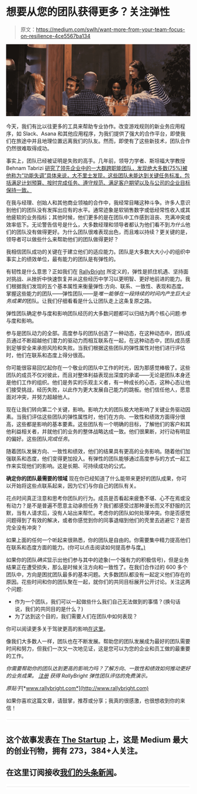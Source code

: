 # 想要从您的团队获得更多？关注弹性

> 原文：<https://medium.com/swlh/want-more-from-your-team-focus-on-resilience-4ce5567ba134>

![](img/f22cd5c2d9d5dd687d68dba255c841f1.png)

今天，我们有比以往更多的工具来帮助专业协作。改变游戏规则的新业务应用程序，如 Slack、Asana 和其他应用程序，为我们提供了强大的合作平台，即使我们在旅途中并且地理位置远离我们的队友。然而，即使有了这些新技术，团队合作仍然很难取得成功。

事实上，团队已经被证明是失败的高手。几年前，领导力学者、斯坦福大学教授 Behnam Tabrizi [研究了领先企业中的一大群跨职能团队，发现绝大多数(75%)被他称为“功能失调”具体来说，大不里士发现，这些团队未能达到关键任务标准，包括满足计划预算、按时完成任务、遵守规范、满足客户期望以及与公司的企业目标保持一致。](https://www.dropbox.com/s/515i3fow8qrdoeh/CFDFv4.doc?dl=0)

在我与经理、创始人和其他商业领袖的合作中，我经常目睹这种斗争。许多人意识到他们的团队没有发挥出应有的水平。通常迹象是软销售数字或低经常性收入或其他疲软的业务指标；其他时候，他们更多的是在团队中工作感到沮丧、充满冲突或效率低下。无论警告信号是什么，大多数经理和领导者都认为他们看不到*为什么*他们的团队没有做得更好。为什么团队很难表现出色，而且难以持续？更关键的是，领导者可以做些什么来帮助他们的团队做得更好？

我相信团队成功的关键在于建立他们的适应能力。团队是大多数大大小小的组织中事实上的绩效单位，最有能力的团队是有弹性的。

有韧性是什么意思？正如我们在 [RallyBright](https://www.rallybright.com) 所定义的，弹性是抓住机遇、坚持面对挑战、从挫折中快速恢复并从这些经历中学习以更明智、更好地前进的能力。我们根据我们发现的五个基本属性来衡量弹性:方向、联系、一致性、表现和态度。掌握这些能力的团队——弹性团队——是*唯一能够在一段持续的时间内产生巨大业务成果的*团队。让我们仔细看看是什么让团队走上这条复原之路。

弹性团队确定参与度和影响团队经历的大多数问题都可以归结为两个核心问题:参与度和影响。

参与是团队动力的全部。高度参与的团队创造了一种动态，在这种动态中，团队成员通过不断超越他们潜力的驱动力而相互联系在一起，在这种动态中，团队成员感到足够安全来承担风险和失败。当我们根据这些团队的弹性属性对他们进行评估时，他们在联系和态度上得分很高。

你可能很容易回忆起你在一个敬业的团队中工作的时光，因为那感觉棒极了。这些团队的成员不仅对彼此，而且对整体利益表现出深度的承诺——无论是团队本身还是他们工作的组织。他们是务实的乐观主义者，有一种成长的心态，这种心态让他们接受挑战，经历失败，以此作为更大发展自己能力的跳板。他们信任他人，愿意面对冲突，并努力超越他人。

现在让我们转向第二个关键，影响。影响力大的团队极大地影响了关键业务驱动因素。当我们评估这些团队的弹性属性时，他们在方向、一致性和绩效方面得分很高，这些都是影响的基本要素。这些团队有一个明确的目标，了解他们的客户和其他利益相关者，并就他们的业务的整体战略达成一致。他们很果断，对行动有明显的偏好。这些团队*完成任务*。

随着团队发展方向、一致性和绩效，他们的结果具有更高的业务影响。随着他们加强联系和态度，他们变得更加投入。有弹性的团队能够通过高度参与的方式一起工作来实现他们的影响。这是长期、可持续成功的公式。

**确定你的团队最需要的领域**
现在你已经知道了什么能带来更好的团队成果，你可以开始将这些点联系起来，因为它们与你自己的团队有关。

花点时间真正注意和思考你团队的行为。成员是否看起来疲惫不堪、心不在焉或没有动力？是不是普遍不愿意主动承担任务？我们都感受过那种漫长而又不舒服的沉默，当有人请求后，没有人站出来帮忙。考虑你的团队如何处理冲突。你是否感觉问题得到了有效的解决，或者你感觉到你的同事退缩到他们的壳里去逃避它？是否完全没有冲突？

如果上面的任何一个听起来很熟悉，你的团队是自由的。你需要集中精力提高他们在联系和态度方面的能力。(你可以点击阅读如何提高参与度[。)](https://www.rallybright.com/motivate-team-boosting-engagement/)

如果你的团队*确实*显示出他们参与其中的迹象(一个强有力的积极信号)，但是业务结果正在遭受损失，那么是时候关注方向和一致性了。在我们合作过的 600 多个团队中，方向是困扰团队最多的基本问题。大多数团队都没有一起定义他们存在的原因。花些时间和你的团队聚在一起，就你们的共同目标展开公开讨论。关注这两个问题:

*   作为一个团队，我们可以一起做些什么我们自己无法做到的事情？(换句话说，我们的共同目的是什么？)
*   为了达到这个目的，我们需要人们在团队中如何表现？

你可以阅读更多关于驾驶更高的影响[在这里](https://www.rallybright.com/better-manager-target-impact/)。

像我们大多数人一样，团队也在不断发展。帮助您的团队发展成为最好的团队需要时间和努力，但我们一次又一次地见证，这是您可以为您的企业和员工做的最重要的工作。

*你需要帮助你的团队达到更高的影响力吗？了解方向、一致性和绩效如何推动更好的业务成果。* [*注册*](https://www.rallybright.com/) *获得 RallyBright 弹性团队评估的免费演示。*

*原贴于*[*www.rallybright.com*](http://www.rallybright.com)

如果你喜欢这篇文章，请鼓掌，推荐或分享；我真的很感激，也很想收到你的来信！

![](img/731acf26f5d44fdc58d99a6388fe935d.png)

## 这个故事发表在 [The Startup](https://medium.com/swlh) 上，这是 Medium 最大的创业刊物，拥有 273，384+人关注。

## 在这里订阅接收[我们的头条新闻](http://growthsupply.com/the-startup-newsletter/)。

![](img/731acf26f5d44fdc58d99a6388fe935d.png)